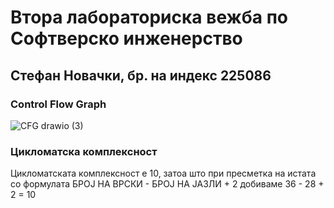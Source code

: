 # Втора лабораториска вежба по Софтверско инженерство

## Стефан Новачки, бр. на индекс 225086

### Control Flow Graph

![CFG drawio (3)](https://github.com/stefan-novachki/SI_2024_lab2_225086/assets/51519497/c842ca7b-51ba-4c5b-9693-a376ff4424dc)

### Цикломатска комплексност 

Цикломатската комплексност е 10, затоа што при пресметка на истата со формулата БРОЈ НА ВРСКИ - БРОЈ НА ЈАЗЛИ + 2 добиваме 36 - 28 + 2 = 10
